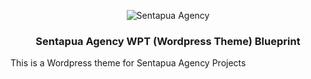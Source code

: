 <p align=center>
    <img src="https://ricardoamb.github.io/sentapua_error_logo.png" alt="Sentapua Agency" />
    <h3 align="center">Sentapua Agency WPT (Wordpress Theme) Blueprint </h3>
</p>
This is a Wordpress theme for Sentapua Agency Projects
